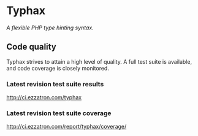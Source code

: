 # Typhax

*A flexible PHP type hinting syntax.*

## Code quality

Typhax strives to attain a high level of quality. A full test suite is
available, and code coverage is closely monitored.

### Latest revision test suite results
<http://ci.ezzatron.com/typhax>

### Latest revision test suite coverage
<http://ci.ezzatron.com/report/typhax/coverage/>
